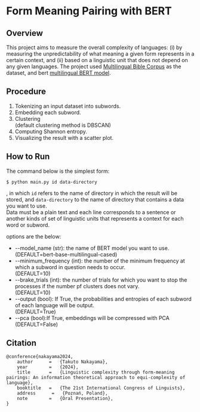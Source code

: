 # Form Meaning Pairing with BERT

## Overview
This project aims to measure the overall complexity of languages:
(i) by measuring the unpredictability of what meaning a given form represents in a certain context, and
(ii) based on a linguistic unit that does not depend on any given languages.
The project used [Multilingual Bible Corpus](https://christos-c.com/bible/) as the dataset, and bert [multilingual BERT model](https://huggingface.co/google-bert/bert-base-multilingual-cased).

## Procedure
1. Tokenizing an input dataset into subwords.
2. Embedding each subword.
3. Clustering<br>(default clustering method is DBSCAN)
4. Computing Shannon entropy.
5. Visualizing the result with a scatter plot.

## How to Run
The command below is the simplest form:
```
$ python main.py id data-directory
```
, in which `id` refers to the name of directory in which the result will be stored, and `data-directory` to the name of directory that contains a data you want to use.<br>
Data must be a plain text and each line corresponds to a sentence or another kinds of set of linguistic units that represents a context for each word or subword.

options are the below:
- --model_name (str): the name of BERT model you want to use.<br>(DEFAULT=bert-base-multilingual-cased)
- --minimum_frequency (int): the number of the minimum frequency at which a subword in question needs to occur.<br>(DEFAULT=10)
- --brake_trials (int): the number of trials for which you want to stop the processes if the number pf clusters does not vary.<br>(DEFAULT=10)
- --output (bool): If True, the probabilities and entropies of each subword of each language will be output.<br>(DEFAULT=True)
- --pca (bool):If True, embeddings will be compressed with PCA<br>(DEFAULT=False)


## Citation
```
@conference{nakayama2024,
    author      =   {Takuto Nakayama},
    year        =   {2024},
    title       =   {Linguistic complexity through form-meaning pairings: An information theoretical approach to equi-complexity of language},
    booktitle   =   {The 21st International Congress of Linguists},
    address      =   {Poznań, Poland},
    note        =   {Oral Presentation},
}
```